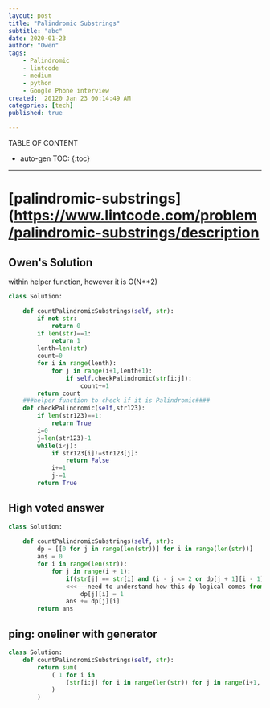 ```yaml
---
layout: post
title: "Palindromic Substrings"
subtitle: "abc"
date: 2020-01-23
author: "Owen"
tags: 
    - Palindromic
    - lintcode
    - medium
    - python
    - Google Phone interview
created:  20120 Jan 23 00:14:49 AM
categories: [tech]
published: true

---
```



TABLE OF CONTENT

* auto-gen TOC:
{:toc}

- - -

# [palindromic-substrings](https://www.lintcode.com/problem/palindromic-substrings/description

## Owen's Solution

within helper function, however it is O(N**2)

```python
class Solution:

    def countPalindromicSubstrings(self, str):
        if not str:
            return 0
        if len(str)==1:
            return 1
        lenth=len(str)
        count=0
        for i in range(lenth):
            for j in range(i+1,lenth+1):
                if self.checkPalindromic(str[i:j]):
                    count+=1
        return count
    ###helper function to check if it is Palindromic####
    def checkPalindromic(self,str123):
        if len(str123)==1:
            return True
        i=0
        j=len(str123)-1
        while(i<j):
            if str123[i]!=str123[j]:
                return False
            i+=1
            j-=1
        return True
```

## High voted answer

```python
class Solution:
   
    def countPalindromicSubstrings(self, str):
        dp = [[0 for j in range(len(str))] for i in range(len(str))]
        ans = 0
        for i in range(len(str)):
            for j in range(i + 1):
                if(str[j] == str[i] and (i - j <= 2 or dp[j + 1][i - 1] == 1)):
                <<<---need to understand how this dp logical comes from 
                    dp[j][i] = 1
                ans += dp[j][i]
        return ans
```

## ping: oneliner with generator

```python
class Solution:
    def countPalindromicSubstrings(self, str):
        return sum( 
            ( 1 for i in 
                (str[i:j] for i in range(len(str)) for j in range(i+1, len(str)+1)) if i==i[::-1]
            )
        )
```


